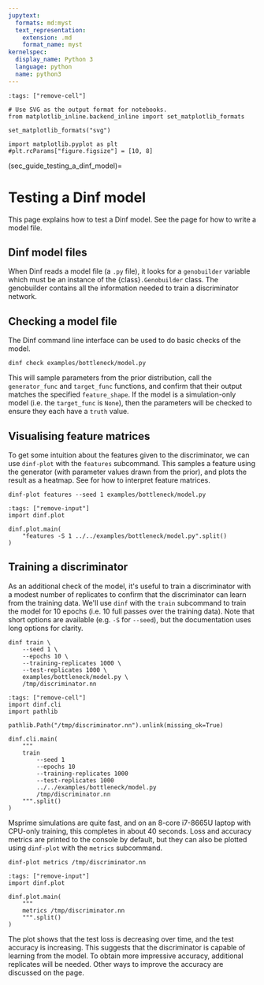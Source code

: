 ```yaml
---
jupytext:
  formats: md:myst
  text_representation:
    extension: .md
    format_name: myst
kernelspec:
  display_name: Python 3
  language: python
  name: python3
---
```


```{code-cell}
:tags: ["remove-cell"]

# Use SVG as the output format for notebooks.
from matplotlib_inline.backend_inline import set_matplotlib_formats

set_matplotlib_formats("svg")

import matplotlib.pyplot as plt
#plt.rcParams["figure.figsize"] = [10, 8]
```

(sec_guide_testing_a_dinf_model)=
# Testing a Dinf model

This page explains how to test a Dinf model.
See the [](sec_guide_creating_a_dinf_model) page
for how to write a model file.

## Dinf model files

When Dinf reads a model file (a `.py` file), it looks for a `genobuilder`
variable which must be an instance of the {class}`.Genobuilder` class.
The genobuilder contains all the information needed to train a discriminator
network.

## Checking a model file

The Dinf command line interface can be used to do basic checks of the model.

```
dinf check examples/bottleneck/model.py
```

This will sample parameters from the prior distribution,
call the `generator_func` and `target_func` functions,
and confirm that their output matches the specified `feature_shape`.
If the model is a simulation-only model (i.e. the `target_func` is `None`),
then the parameters will be checked to ensure they each have a `truth` value.

## Visualising feature matrices

To get some intuition about the features given to the discriminator,
we can use `dinf-plot` with the `features` subcommand.
This samples a feature using the generator (with parameter values drawn
from the prior), and plots the result as a heatmap.
See [](sec_guide_features) for how to interpret feature matrices.

```
dinf-plot features --seed 1 examples/bottleneck/model.py
```
```{code-cell}
:tags: ["remove-input"]
import dinf.plot

dinf.plot.main(
    "features -S 1 ../../examples/bottleneck/model.py".split()
)
```

## Training a discriminator

As an additional check of the model, it's useful to train a discriminator
with a modest number of replicates to confirm that the discriminator
can learn from the training data. We'll use `dinf` with
the `train` subcommand to train the model for 10 epochs (i.e. 10 full
passes over the training data). Note that short options are available
(e.g. `-S` for `--seed`), but the documentation uses long options for clarity.

```
dinf train \
    --seed 1 \
    --epochs 10 \
    --training-replicates 1000 \
    --test-replicates 1000 \
    examples/bottleneck/model.py \
    /tmp/discriminator.nn
```
```{code-cell}
:tags: ["remove-cell"]
import dinf.cli
import pathlib

pathlib.Path("/tmp/discriminator.nn").unlink(missing_ok=True)

dinf.cli.main(
    """
    train
        --seed 1
        --epochs 10
        --training-replicates 1000
        --test-replicates 1000
        ../../examples/bottleneck/model.py
        /tmp/discriminator.nn
    """.split()
)
```

Msprime simulations are quite fast, and on an 8-core i7-8665U laptop with
CPU-only training, this completes in about 40 seconds.
Loss and accuracy metrics are printed to the console by default,
but they can also be plotted using `dinf-plot` with the `metrics` subcommand.

```
dinf-plot metrics /tmp/discriminator.nn
```
```{code-cell}
:tags: ["remove-input"]
import dinf.plot

dinf.plot.main(
    """
    metrics /tmp/discriminator.nn
    """.split()
)
```

The plot shows that the test loss is decreasing over time, and the
test accuracy is increasing. This suggests that the discriminator is capable
of learning from the model.
To obtain more impressive accuracy, additional replicates will be needed.
Other ways to improve the accuracy are discussed on the
[](sec_guide_accuracy) page.
